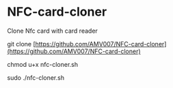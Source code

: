 # NFC-card-cloner

Clone Nfc card with card reader

git clone [https://github.com/AMV007/NFC-card-cloner](https://github.com/AMV007/NFC-card-cloner)

chmod u+x nfc-cloner.sh

sudo ./nfc-cloner.sh
